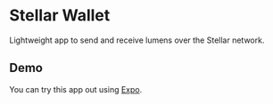 # Stellar Wallet
Lightweight app to send and receive lumens over the Stellar network.

## Demo
You can try this app out using [Expo](https://exp.host/@mastermo/stellar-wallet).